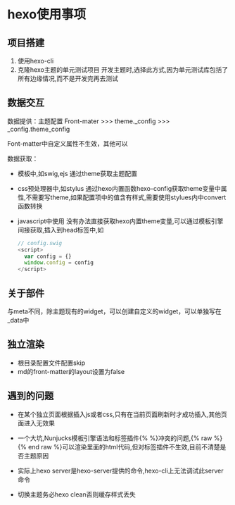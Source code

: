 # hexo使用事项

## 项目搭建

1. 使用hexo-cli
2. 克隆hexo主题的单元测试项目
  开发主题时,选择此方式,因为单元测试库包括了所有边缘情况,而不是开发完再去测试

## 数据交互

数据提供：主题配置 Front-mater >>> theme._config  >>> _config.theme_config

Font-matter中自定义属性不生效，其他可以

数据获取：

+ 模板中,如swig,ejs
  通过theme获取主题配置
  
+ css预处理器中,如stylus
  通过hexo内置函数hexo-config获取theme变量中属性,不需要写theme,如果配置项中的值含有样式,需要使用stylues内中convert函数转换
  
+ javascript中使用
  没有办法直接获取hexo内置theme变量,可以通过模板引擎间接获取,插入到head标签中,如
  
  ```javascript
  // config.swig
  <script>
    var config = {}
    window.config = config
  </script>
  ```



## 关于部件

与meta不同，除主题现有的widget，可以创建自定义的widget，可以单独写在_data中

## 独立渲染

+ 根目录配置文件配置skip
+ md的front-matter的layout设置为false

## 遇到的问题

+ 在某个独立页面根据插入js或者css,只有在当前页面刷新时才成功插入,其他页面进入无效果

+ 一个大坑,Nunjucks模板引擎语法和标签插件{% %}冲突的问题,{% raw %} {% end raw %}可以渲染里面的html代码,但对标签插件不生效,目前不清楚是否主题原因
+ 实际上hexo server是hexo-server提供的命令,hexo-cli上无法调试此server命令
+ 切换主题务必hexo clean否则缓存样式丢失